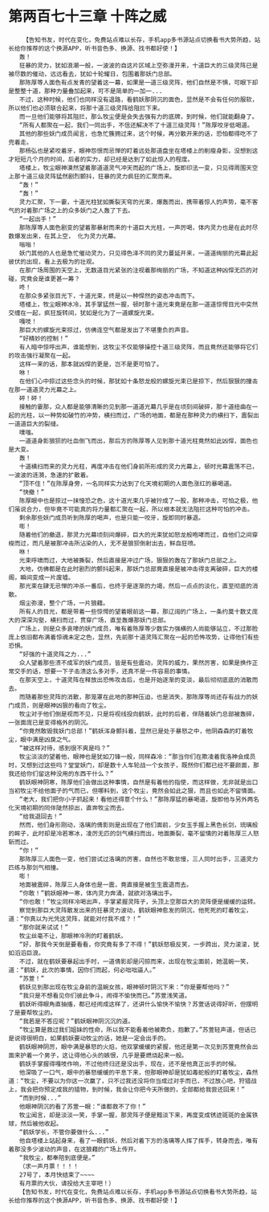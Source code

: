 # 第两百七十三章 十阵之威
        【告知书友，时代在变化，免费站点难以长存，手机app多书源站点切换看书大势所趋，站长给你推荐的这个换源APP，听书音色多、换源、找书都好使！】
       轰！
       狂暴的灵力，犹如浪潮一般，一波波的自这片区域上空弥漫开来，十道巨大的三级灵阵已是被尽数的催动，远远看去，犹如十轮耀日，包围着那妖门总部。
       那陈厚等人面色有点发青的望着这一幕，如果是一道三级灵阵，他们自然是不惧，可眼下却是整整十道，那种力量叠加起来，可不是简单的一加一...
       不过，这种时候，他们也同样没有退路，看鹤妖那阴沉的面色，显然是不会有任何的服软，所以他们也必须联合起来，将那十道三级灵阵给阻拦下来。
       而一旦他们能够将其阻拦，那么牧尘便是会失去强有力的底牌，到时候，他们就能翻身了。
       “所有人都聚在一起，我们一同出手，不信还解决不了十道三级灵阵！”陈厚咬牙低喝道。
       其他的那些妖门成员闻言，也急忙簇拥过来，这个时候，再分散开来的话，恐怕都得吃不了兜着走。
       那杨弘也是紧咬着牙，眼神怨恨而忌惮的盯着远处那道盘坐在塔楼上的削瘦身影，没想到这才短短几个月的时间，后者的实力，却已经是达到了如此惊人的程度。
       塔楼上，牧尘眼神漠然望着那道道灵气冲天而起的广场上，旋即印法一变，只见得周围天空上那十道三级灵阵猛然剧烈颤抖，狂暴的灵力疯狂的汇聚而来。
       “轰！”
       “轰！”
       灵力汇聚，下一霎，十道光柱犹如撕裂天穹的光束，爆轰而出，携带着惊人的声势，毫不客气的对着那广场之上的众多妖门之人轰了下去。
       “一起出手！”
       那陈厚等人面色剧变的望着那暴射而来的十道巨大光柱，一声厉喝，体内灵力也是在此时尽数爆发出来，在其上空， 化为灵力光幕。
       嗡嗡！
       妖门其他的人也是急忙催动灵力，只见得色泽不同的灵力蔓延开来，一道道绚丽的光幕此起彼伏的出现，看上去极为的壮观。
       在那广场周围的天空上，无数道目光紧张的注视着那绚丽的广场，不知道这种凶悍无匹的对碰，究竟会是谁更甚一筹？
       咚！
       在那众多紧张目光下，十道光束，终是以一种悍然的姿态冲击而下。
       塔楼上，牧尘眼神冰冷，其手掌猛然一握，顿时那十道光束竟是在那一道道惊愕目光中突然交缠在一起，疯狂旋转间，犹如是化为了一道螺旋光束。
       嘎吱！
       那巨大的螺旋光束掠过，仿佛连空气都是发出了不堪重负的声音。
       “好精妙的控制！”
       有人暗中惊呼出声，谁能想到，这牧尘不仅能够操控十道三级灵阵，而且竟然还能够将它们的攻击强行凝聚在一起。
       这样一来的话，那本就凶悍的更是，岂不是更可怕了。
       咻！
       在他们心中掠过这些念头的时候，那犹如十条怒龙般的螺旋光束已是掠下，然后狠狠的撞击在那一道道灵力光幕之上。
       砰！砰！
       接触的霎那，众人都是能够清晰的见到那一道道光幕几乎是在顷刻间破碎，那十道扭曲在一起的光柱，以一种势如破竹的冲势，横扫而过，广场的地面，都是在那种灵力的横扫下，震裂出一道道巨大的裂缝。
       噗嗤。
       一道道身影狼狈的吐血倒飞而出，那后方的陈厚等人见到那十道光柱竟然如此凶悍，面色也是大变。
       轰！
       十道横扫而来的灵力光柱，再度冲击在他们身前所形成的灵力光幕上，顿时光幕震荡不已，一波波的涟漪，急速的扩散着。
       “顶不住！”在陈厚身旁，一名同样实力达到了化天境初期的人面色涨红的暴喝道。
       “快撤！”
       陈厚眼中也是掠过一抹惶恐之色，这十道光束几乎被拧成了一股，那种冲击，可怕之极，他们虽说合力，但毕竟不可能真的将力量都汇聚在一起，所以根本就无法阻拦这种可怕的冲击。
       剩余那些妖门成员听到陈厚的喝声，也是只能一咬牙，旋即同时暴退。
       嘭！
       随着他们的撤退，那灵力光幕顷刻间爆碎，巨大的光束犹如怒龙般咆哮而过，自他们之间穿梭而过，而凡是被那冲击所沾染的人，无不是狼狈倒射出去，鲜血狂喷。
       咻！
       光束呼啸而过，大地被撕裂，然后直接是冲过广场，狠狠的轰在了那妖门总部之上。
       大地，仿佛都是在此时剧烈的颤抖起来，那妖门总部竟直接是被冲击得支离破碎，巨大的楼阁，瞬间变成一片废墟。
       那光束在肆无忌惮的冲杀一番后，也终于是逐渐的力竭，然后一点点的淡化，直至彻底的消散。
       烟尘弥漫，整个广场，一片狼藉。
       所有人的目光，都是带着一些惊愕的望着眼前这一幕，那辽阔的广场上，一条约莫十数丈庞大的深深沟壑，横扫而过，贯穿广场，直至轰爆那妖门总部。
       广场上，则是众多哀嚎的妖门成员，唯有着陈厚等少数实力强横的人尚能够站立，不过那脸庞上依旧都布满着惊魂未定之色，显然，先前那十道灵阵汇聚在一起的恐怖攻势，让得他们有些恐惧。
       “好强的十道灵阵之力...”
       众人望着那些溃不成军的妖门成员，皆是有些震动，灵阵的威力，果然厉害，如果是换作正常交手的话，想要一下子击溃这么多对手，还真不是一件容易的事情。
       在那天空上，十道灵阵在释放出恐怖攻击后，也是开始逐渐的变淡，最后彻彻底底的消散而去。
       而随着那些灵阵的消散，那笼罩在此地的那种压迫，也是消失，那陈厚等尚还存有战力的妖门成员，则是眼神凶狠的看向了牧尘。
       牧尘对于他们倒是视而不见，只是将视线投向鹤妖，此时的后者，伴随着妖门总部被轰碎，一张面庞已是变得格外的阴沉。
       “你竟然敢毁我妖门总部！”鹤妖浑身颤抖着，显然已是处于暴怒之中，他阴森森的盯着牧尘，眼中满是凶戾之气。
       “被这样对待，感到很不爽是吗？”
       牧尘淡淡的望着他，眼神也是犹如刀锋一般，同样森冷：“那当你们在欺凌着我洛神会成员时，又想到过这些吗？堂堂妖门，却是数十人车轮战一个女孩子，既然你们都已经不要颜面，那我还给你们留这种没用的东西干什么？”
       鹤妖眼神阴寒，陈厚他们会做出这种事情，自然是有着他的指使，而这样做，无非就是出口当初牧尘不给他面子的气而已，但哪料到，这个牧尘，竟然会如此之狠，而且也如此不留情面。
       “老大，我们把你小子抓起来！看他还得意个什么！”那陈厚猛的暴喝道，旋即他与另外两名化天境初期的同伴陡然掠出，直奔牧尘而去。
       “给我退回去！”
       然而，他们身形刚动，洛璃的倩影则是出现在了他们面前，少女玉手握上黑色长剑，琉璃般的眸子，此时却是冷若寒冰，凌厉无匹的剑气横扫而出，地面撕裂，毫不留情的对着陈厚三人怒斩而过。
       “你！”
       那陈厚三人面色一变，他们尝试过洛璃的厉害，自然也不敢怠慢，三人同时出手，三道灵力匹练与那剑气相撞。
       嘭！
       地面被震碎，陈厚三人身体也是一震，竟直接是被生生震退而去。
       “你敢！”鹤妖眼神一寒，体内灵力奔涌，就欲对洛璃出手。
       “你也敢！”牧尘同样冷喝出声，手掌紧握灵阵子，头顶上空那巨大的灵阵便是缓缓的运转。
       察觉到那巨大灵阵散发出来的狂暴灵力波动，鹤妖眼神愈发的阴沉，他死死的盯着牧尘，道：“你真以为光凭这灵阵，就能对付我不成？！”
       “那你就来试试！”
       牧尘丝毫不让，那眼神冷冽的盯着鹤妖。
       “好，那我今天倒是要看看，你究竟有多了不得！”鹤妖怒极反笑，一步跨出，灵力滚滚，犹如滔滔巨浪。
       不过，就在鹤妖要暴起出手时，一道倩影却是闪掠而来，出现在牧尘面前，她温婉一笑，道：“鹤妖，此次的事情，因你们而起，何必咄咄逼人。”
       “苏萱！”
       鹤妖见到那出现在牧尘身前的温婉女孩，眼神顿时阴沉下来：“你是要帮他吗？”
       “我只是不想看见你们彼此争斗，闹得不愉快而已。”苏萱浅笑道。
       鹤妖听得眼角直抽搐，都已经闹成这样了，还讲什么愉快不愉快？苏萱话说得好听，但摆明了是要帮牧尘的。
       “我若是不答应呢？”鹤妖眼神阴沉沉的道。
       “牧尘算是救过我们姐妹的性命，所以我不能看着他被欺负，抱歉了。”苏萱轻声道，但话已是说得很明白，如果鹤妖要动牧尘的话，她是一定会出手的。
       鹤妖眼神阴厉，眼中满是暴怒的火焰，他双掌缓缓的紧握，他还是第一次见到苏萱竟然会出面来护着一个男子，这让得他心头的嫉恨，几乎是要燃烧起来一般。
       鹤妖手掌握得嘎吱作响，不过他终归还是没出手，现在，还不是他真正出手的时候。
       他深吸了一口气，眼中的暴怒缓缓的平息下来，但那眼神却是犹如毒蛇般的盯着牧尘，森然道：“牧尘，不要以为你这一次赢了，只不过我还没将你当成过对手而已，不过放心吧，狩猎战上，我会把你预定成我的猎物，到时候，我会让你把今天所做的，全部都给我尝还回来！”
       “而到时候...”
       他眼神阴沉的看了苏萱一眼：“谁都救不了你！”
       牧尘闻言，却是淡淡一笑，手掌一握，那灵阵子便是黯淡下来，再度变成锈迹斑斑的金属铁球，然后被他收起。
       “鹤妖学长，不管你要做什么...”
       他自塔楼上站起身来，看了一眼鹤妖，然后对着下方的洛璃等人挥了挥手，转身而去，唯有着那没多少波动的声音，在这狼藉的广场上传开。
       “我牧尘，都奉陪到底便是。”
       （求一声月票！！！！
       27号了，本月快结束了~~~~
       有月票的大伙，请投给大主宰吧！）
       【告知书友，时代在变化，免费站点难以长存，手机app多书源站点切换看书大势所趋，站长给你推荐的这个换源APP，听书音色多、换源、找书都好使！】